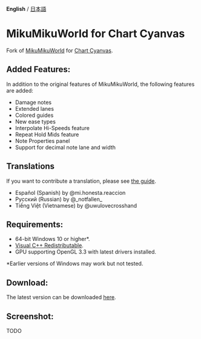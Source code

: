 **English** / [日本語](./README.ja.md)

# MikuMikuWorld for Chart Cyanvas
Fork of [MikuMikuWorld](https://github.com/crash5band/MikuMikuWorld) for [Chart Cyanvas](https://github.com/sevenc-nanashi/chart_cyanvas).

## Added Features:
In addition to the original features of MikuMikuWorld, the following features are added:
- Damage notes
- Extended lanes
- Colored guides
- New ease types
- Interpolate Hi-Speeds feature
- Repeat Hold Mids feature
- Note Properties panel
- Support for decimal note lane and width

## Translations
If you want to contribute a translation, please see [the guide](./TRANSLATION.md).
- Español (Spanish) by @mi.honesta.reaccion
- Русский (Russian) by @\_notfallen\_
- Tiếng Việt (Vietnamese) by @uwulovecrosshand

## Requirements:
- 64-bit Windows 10 or higher*.
- [Visual C++ Redistributable](https://aka.ms/vs/17/release/vc_redist.x64.exe).
- GPU supporting OpenGL 3.3 with latest drivers installed.

*Earlier versions of Windows may work but not tested.

## Download:
The latest version can be downloaded [here](https://github.com/sevenc-nanashi/MikuMikuWorld/releases/latest/download/MikuMikuWorld.zip).

## Screenshot:
TODO
